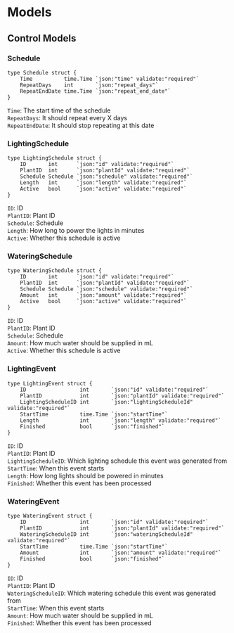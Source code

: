 # Models

## Control Models

### Schedule

```
type Schedule struct {
	Time          time.Time `json:"time" validate:"required"`
	RepeatDays    int       `json:"repeat_days"`
	RepeatEndDate time.Time `json:"repeat_end_date"`
}
```

`Time`: The start time of the schedule  
`RepeatDays`: It should repeat every X days  
`RepeatEndDate`: It should stop repeating at this date  

### LightingSchedule

```
type LightingSchedule struct {
	ID       int      `json:"id" validate:"required"`
	PlantID  int      `json:"plantId" validate:"required"`
	Schedule Schedule `json:"schedule" validate:"required"`
	Length   int      `json:"length" validate:"required"`
	Active   bool     `json:"active" validate:"required"`
}
```

`ID`: ID  
`PlantID`: Plant ID  
`Schedule`: Schedule  
`Length`: How long to power the lights in minutes  
`Active`: Whether this schedule is active  

### WateringSchedule

```
type WateringSchedule struct {
	ID       int      `json:"id" validate:"required"`
	PlantID  int      `json:"plantId" validate:"required"`
	Schedule Schedule `json:"schedule" validate:"required"`
	Amount   int      `json:"amount" validate:"required"`
	Active   bool     `json:"active" validate:"required"`
}
```

`ID`: ID  
`PlantID`: Plant ID  
`Schedule`: Schedule  
`Amount`: How much water should be supplied in mL  
`Active`: Whether this schedule is active  


### LightingEvent

```
type LightingEvent struct {
	ID                 int       `json:"id" validate:"required"`
	PlantID            int       `json:"plantId" validate:"required"`
	LightingScheduleID int       `json:"lightingScheduleId" validate:"required"`
	StartTime          time.Time `json:"startTime"`
	Length             int       `json:"length" validate:"required"`
	Finished           bool      `json:"finished"`
}
```

`ID`: ID  
`PlantID`: Plant ID  
`LightingScheduleID`: Which lighting schedule this event was generated from  
`StartTime`: When this event starts  
`Length`: How long lights should be powered in minutes  
`Finished`: Whether this event has been processed  

### WateringEvent

```
type WateringEvent struct {
	ID                 int       `json:"id" validate:"required"`
	PlantID            int       `json:"plantId" validate:"required"`
	WateringScheduleID int       `json:"wateringScheduleId" validate:"required"`
	StartTime          time.Time `json:"startTime"`
	Amount             int       `json:"amount" validate:"required"`
	Finished           bool      `json:"finished"`
}
```

`ID`: ID  
`PlantID`: Plant ID  
`WateringScheduleID`: Which watering schedule this event was generated from  
`StartTime`: When this event starts  
`Amount`: How much water should be supplied in mL  
`Finished`: Whether this event has been processed  